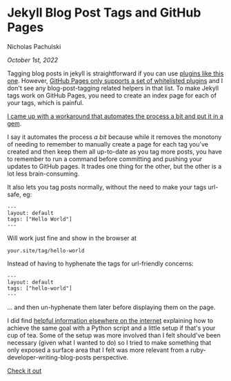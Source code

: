 # Jekyll Blog Post Tags and GitHub Pages

Nicholas Pachulski

_October 1st, 2022_

Tagging blog posts in jekyll is straightforward if you can use [plugins like this one][1]. However, [GitHub Pages only supports a set of whitelisted plugins][2] and I don't see any blog-post-tagging related helpers in that list. To make Jekyll tags work on GitHub Pages, you need to create an index page for each of your tags, which is painful.<!--end-of-excerpt-->

[I came up with a workaround that automates the process a bit and put it in a gem][3].

I say it automates the process _a bit_ because while it removes the monotony of needing to remember to manually create a page for each tag you've created and then keep them all up-to-date as you tag more posts, you have to remember to run a command before committing and pushing your updates to GitHub pages. It trades one thing for the other, but the other is a lot less brain-consuming.

It also lets you tag posts normally, without the need to make your tags url-safe, eg:

```
---
layout: default
tags: ["Hello World"]
---
```

Will work just fine and show in the browser at

```
your.site/tag/hello-world
```

Instead of having to hyphenate the tags for url-friendly concerns:

```
---
layout: default
tags: ["hello-world"]
---
```

... and then un-hyphenate them later before displaying them on the page.

I did find [helpful information elsewhere on the internet][4] explaining how to achieve the same goal with a Python script and a little setup if that's your cup of tea. Some of the setup was more involved than I felt should've been necessary (given what I wanted to do) so I tried to make something that only exposed a surface area that I felt was more relevant from a ruby-developer-writing-blog-posts perspective.

[Check it out][3]

[1]: https://github.com/pattex/jekyll-tagging
[2]: https://pages.github.com/versions/
[3]: https://github.com/pachun/update_tags
[4]: https://longqian.me/2017/02/09/github-jekyll-tag/
